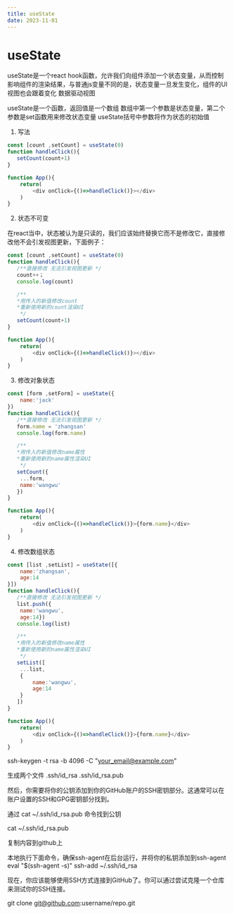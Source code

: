 ```yaml
---
title: useState
date: 2023-11-01
---
```




# useState
useState是一个react hook函数，允许我们向组件添加一个状态变量，从而控制影响组件的渲染结果，与普通js变量不同的是，状态变量一旦发生变化，组件的UI视图也会跟着变化 数据驱动视图

useState是一个函数，返回值是一个数组
数组中第一个参数是状态变量，第二个参数是set函数用来修改状态变量
useState括号中参数将作为状态的初始值

1. 写法

```javascript
const [count ,setCount] = useState(0)
function handleClick(){
   setCount(count+1)
}

function App(){
    return(
        <div onClick={()=>handleClick()}></div>
    )
}
```

2. 状态不可变

在react当中，状态被认为是只读的，我们应该始终替换它而不是修改它，直接修改他不会引发视图更新，下面例子：

```javascript
const [count ,setCount] = useState(0)
function handleClick(){
   /**直接修改 无法引发视图更新 */
   count++；
   console.log(count)

   /**
   *用传入的新值修改count
   *重新使用新的count渲染UI
    */
   setCount(count+1)
}

function App(){
    return(
        <div onClick={()=>handleClick()}></div>
    )
}
```

3. 修改对象状态

```javascript
const [form ,setForm] = useState({
    name:'jack'
})
function handleClick(){
   /**直接修改 无法引发视图更新 */
   form.name = 'zhangsan'
   console.log(form.name)

   /**
   *用传入的新值修改name属性
   *重新使用新的name属性渲染UI
    */
   setCount({
    ...form,
    name:'wangwu'
   })
}

function App(){
    return(
        <div onClick={()=>handleClick()}>{form.name}</div>
    )
}
```
4. 修改数组状态

```javascript
const [list ,setList] = useState([{
    name:'zhangsan',
    age:14
}])
function handleClick(){
   /**直接修改 无法引发视图更新 */
   list.push({ 
    name:'wangwu',
    age:14})
   console.log(list)

   /**
   *用传入的新值修改name属性
   *重新使用新的name属性渲染UI
    */
   setList([
    ...list,
    { 
        name:'wangwu',
        age:14
    }
   ])
}

function App(){
    return(
        <div onClick={()=>handleClick()}>{form.name}</div>
    )
}
```



ssh-keygen -t rsa -b 4096 -C "your_email@example.com"

生成两个文件
.ssh/id_rsa
.ssh/id_rsa.pub


然后，你需要将你的公钥添加到你的GitHub账户的SSH密钥部分。这通常可以在账户设置的SSH和GPG密钥部分找到。


通过 cat ~/.ssh/id_rsa.pub 命令找到公钥

cat ~/.ssh/id_rsa.pub

复制内容到github上



本地执行下面命令，确保ssh-agent在后台运行，并将你的私钥添加到ssh-agent
eval "$(ssh-agent -s)"
ssh-add ~/.ssh/id_rsa


现在，你应该能够使用SSH方式连接到GitHub了。你可以通过尝试克隆一个仓库来测试你的SSH连接。


git clone git@github.com:username/repo.git